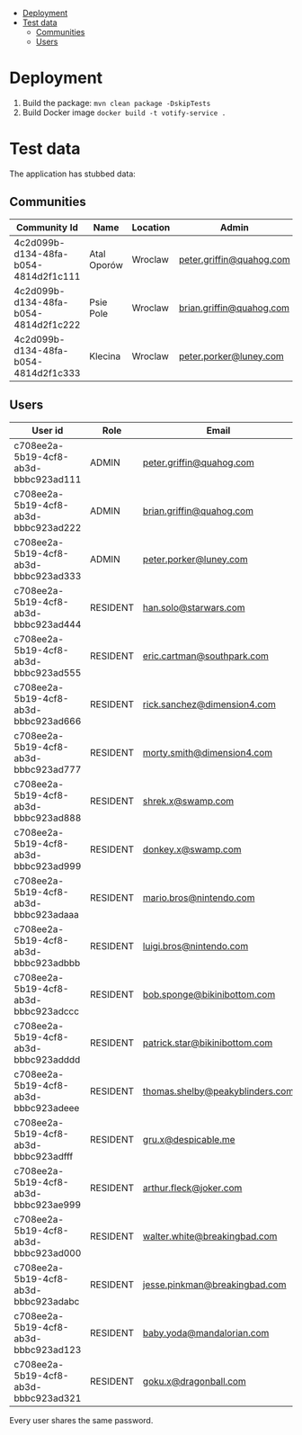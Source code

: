 <!-- TOC -->
* [Deployment](#deployment)
* [Test data](#test-data)
  * [Communities](#communities)
  * [Users](#users)
<!-- TOC -->

# Deployment

1. Build the package: `mvn clean package -DskipTests`
2. Build Docker image `docker build -t votify-service .`

# Test data

The application has stubbed data:

## Communities

| Community Id                         | Name        | Location | Admin                    |
|--------------------------------------|-------------|----------|--------------------------|
| 4c2d099b-d134-48fa-b054-4814d2f1c111 | Atal Oporów | Wroclaw  | peter.griffin@quahog.com |
| 4c2d099b-d134-48fa-b054-4814d2f1c222 | Psie Pole   | Wroclaw  | brian.griffin@quahog.com |
| 4c2d099b-d134-48fa-b054-4814d2f1c333 | Klecina     | Wroclaw  | peter.porker@luney.com   |

## Users
| User id                              | Role     | Email                           | First name | Last name   | Community   |
|--------------------------------------|----------|---------------------------------|------------|-------------|-------------|
| c708ee2a-5b19-4cf8-ab3d-bbbc923ad111 | ADMIN    | peter.griffin@quahog.com        | Peter      | Griffin     | Atal Oporów |     
| c708ee2a-5b19-4cf8-ab3d-bbbc923ad222 | ADMIN    | brian.griffin@quahog.com        | Brian      | Griffin     | Psie Pole   |    
| c708ee2a-5b19-4cf8-ab3d-bbbc923ad333 | ADMIN    | peter.porker@luney.com          | Peter      | Porker      | Klecina     |    
| c708ee2a-5b19-4cf8-ab3d-bbbc923ad444 | RESIDENT | han.solo@starwars.com           | Han        | Solo        | Atal Oporów |    
| c708ee2a-5b19-4cf8-ab3d-bbbc923ad555 | RESIDENT | eric.cartman@southpark.com      | Eric       | Cartman     | Atal Oporów |    
| c708ee2a-5b19-4cf8-ab3d-bbbc923ad666 | RESIDENT | rick.sanchez@dimension4.com     | Rick       | Sanchez     | Atal Oporów |    
| c708ee2a-5b19-4cf8-ab3d-bbbc923ad777 | RESIDENT | morty.smith@dimension4.com      | Morty      | Smith       | Atal Oporów |    
| c708ee2a-5b19-4cf8-ab3d-bbbc923ad888 | RESIDENT | shrek.x@swamp.com               | Shrek      | Ogre        | Atal Oporów |    
| c708ee2a-5b19-4cf8-ab3d-bbbc923ad999 | RESIDENT | donkey.x@swamp.com              | Donkey     | TheDonkey   | Atal Oporów |    
| c708ee2a-5b19-4cf8-ab3d-bbbc923adaaa | RESIDENT | mario.bros@nintendo.com         | Mario      | Bros        | Atal Oporów |    
| c708ee2a-5b19-4cf8-ab3d-bbbc923adbbb | RESIDENT | luigi.bros@nintendo.com         | Luigi      | Bros        | Psie Pole   |    
| c708ee2a-5b19-4cf8-ab3d-bbbc923adccc | RESIDENT | bob.sponge@bikinibottom.com     | SpongeBob  | SquarePants | Psie Pole   |    
| c708ee2a-5b19-4cf8-ab3d-bbbc923adddd | RESIDENT | patrick.star@bikinibottom.com   | Patrick    | Star        | Psie Pole   |    
| c708ee2a-5b19-4cf8-ab3d-bbbc923adeee | RESIDENT | thomas.shelby@peakyblinders.com | Thomas     | Shelby      | Psie Pole   |    
| c708ee2a-5b19-4cf8-ab3d-bbbc923adfff | RESIDENT | gru.x@despicable.me             | Felonius   | Gru         | Atal Oporów |    
| c708ee2a-5b19-4cf8-ab3d-bbbc923ae999 | RESIDENT | arthur.fleck@joker.com          | Arthur     | Fleck       | Atal Oporów |    
| c708ee2a-5b19-4cf8-ab3d-bbbc923ad000 | RESIDENT | walter.white@breakingbad.com    | Walter     | White       | Atal Oporów |    
| c708ee2a-5b19-4cf8-ab3d-bbbc923adabc | RESIDENT | jesse.pinkman@breakingbad.com   | Jesse      | Pinkman     | Atal Oporów |    
| c708ee2a-5b19-4cf8-ab3d-bbbc923ad123 | RESIDENT | baby.yoda@mandalorian.com       | Grogu      | BabyYoda    | Atal Oporów |    
| c708ee2a-5b19-4cf8-ab3d-bbbc923ad321 | RESIDENT | goku.x@dragonball.com           | Son        | Goku        | Atal Oporów |    

Every user shares the same password. 